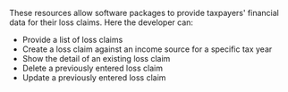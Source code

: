 These resources allow software packages to provide taxpayers' financial data for their loss claims.
Here the developer can:

* Provide a list of loss claims
* Create a loss claim against an income source for a specific tax year
* Show the detail of an existing loss claim
* Delete a previously entered loss claim
* Update a previously entered loss claim
